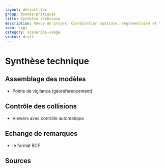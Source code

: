 ```yaml
---
layout: default-toc
group: bonnes-pratiques
title: Synthèse technique
description: Revue de projet. Coordination spatiale, réglementaire et technique.
icon: cogs
category: scenarios-usage
status: draft
---
```


# Synthèse technique

## Assemblage des modèles

* Points de vigilance (géoréférencement)

## Contrôle des collisions

* Viewers avec contrôle automatique

## Echange de remarques

* le format BCF

## Sources
